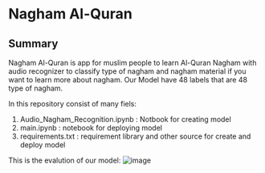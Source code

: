 # Nagham Al-Quran
## Summary
Nagham Al-Quran is app for muslim people to learn Al-Quran Nagham with audio recognizer to classify type of nagham and nagham material if you want to learn more about nagham.
Our Model have 48 labels that are 48 type of nagham.

In this repository consist of many fiels:
1. Audio_Nagham_Recognition.ipynb : Notbook for creating model
2. main.ipynb : notebook for deploying model
3. requirements.txt : requirement library and other source for create and deploy model

This is the evalution of our model:
![image](https://github.com/fikrisabiq/Nagham_Al-Quran/assets/81612058/6ea662a1-d97a-44be-92dc-7898ab2af96b)
